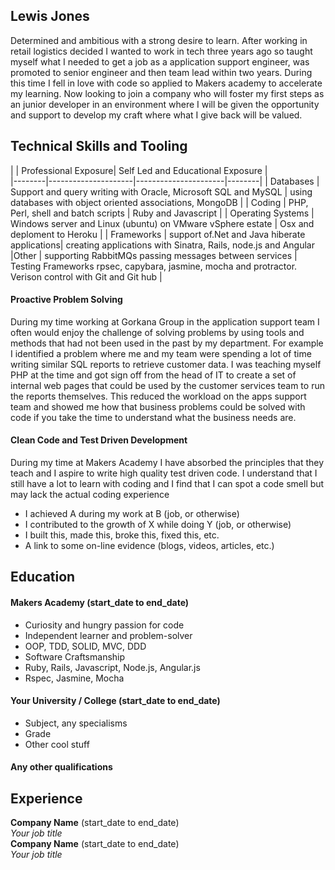 ## Lewis Jones

Determined and ambitious with a strong desire to learn. After working in retail logistics decided I wanted to work in tech three years ago so taught myself what I needed to get a job as a application support engineer, was promoted to senior engineer and then team lead within two years. During this time I fell in love with code so applied to Makers academy to accelerate my learning. Now looking to join a company who will foster my first steps as an junior developer in an environment where I will be given the opportunity and support to develop my craft where what I give back will be valued.

## Technical Skills and Tooling

|      | Professional Exposure| Self Led and Educational Exposure |  
|--------|---------------------|----------------------|--------|
| Databases | Support and query writing with Oracle, Microsoft SQL and MySQL | using databases with object oriented associations, MongoDB |
| Coding  | PHP, Perl, shell and batch scripts | Ruby and Javascript |
| Operating Systems | Windows server and Linux (ubuntu) on VMware vSphere estate | Osx and deploment to Heroku |
| Frameworks | support of.Net and Java hiberate applications| creating applications with Sinatra, Rails, node.js and Angular
|Other | supporting RabbitMQs passing messages between services  | Testing Frameworks rpsec, capybara, jasmine, mocha and protractor. Verison control with Git and Git hub |

#### Proactive Problem Solving

During my time working at Gorkana Group in the application support team I often would enjoy the challenge of solving problems by using tools and methods that had not been used in the past by my department. For example I identified a problem where me and my team were spending a lot of time writing similar SQL reports to retrieve customer data. I was teaching myself PHP at the time and got sign off from the head of IT to create a set of internal web pages that could be used by the customer services team to run the reports themselves. This reduced the workload on the apps support team and showed me how that business problems could be solved with code if you take the time to understand what the business  needs are.


#### Clean Code and Test Driven Development

During my time at Makers Academy I have absorbed the principles that they teach and I aspire to write high quality test driven code. I understand that I still have a lot to learn with coding and I find that I can spot a code smell but may lack the actual coding experience

- I achieved A during my work at B (job, or otherwise)
- I contributed to the growth of X while doing Y (job, or otherwise)
- I built this, made this, broke this, fixed this, etc.
- A link to some on-line evidence (blogs, videos, articles, etc.)

## Education

#### Makers Academy (start_date to end_date)

- Curiosity and hungry passion for code
- Independent learner and problem-solver
- OOP, TDD, SOLID, MVC, DDD
- Software Craftsmanship
- Ruby, Rails, Javascript, Node.js, Angular.js
- Rspec, Jasmine, Mocha

#### Your University / College (start_date to end_date)

- Subject, any specialisms
- Grade
- Other cool stuff

#### Any other qualifications

## Experience

**Company Name** (start_date to end_date)    
*Your job title*  
**Company Name** (start_date to end_date)   
*Your job title*  
